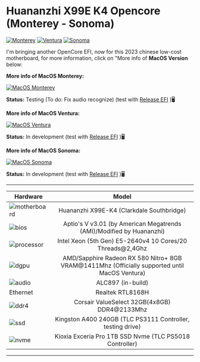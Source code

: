 # Huananzhi X99E K4 Opencore (Monterey - Sonoma)

[![Monterey](https://img.shields.io/badge/MontereyHackintosh-available_here-blue.svg)](https://github.com/sebasrock156/Huananzhi-X99E-K4-Opencore/tree/Monterey)
[![Ventura](https://img.shields.io/badge/VenturaHackintosh-in_development-orange.svg)](https://github.com/sebasrock156/Huananzhi-X99E-K4-Opencore/tree/Ventura)
[![Sonoma](https://img.shields.io/badge/SonomaHackintosh-early_development-red.svg)](https://github.com/sebasrock156/Huananzhi-X99E-K4-Opencore/tree/Sonoma)

I'm bringing another OpenCore EFI, now for this 2023 chinese low-cost motherboard, for more information, click on "More info of **MacOS Version** below:


**More info of MacOS Monterey:**

[![MacOS Monterey](https://i.imgur.com/xcZ2v8a.png)](https://github.com/sebasrock156/Huananzhi-X99E-K4-Opencore/tree/Monterey)

**Status:** Testing (To do: Fix audio recognize) (test with [Release EFI](https://github.com/sebasrock156/Huananzhi-X99E-K4-Opencore/releases) )🖥

**More info of MacOS Ventura:**

[![MacOS Ventura](https://i.imgur.com/KvpKPLD.png)](https://github.com/sebasrock156/Huananzhi-X99E-K4-Opencore/tree/Ventura)

**Status:** In development (test with [Release EFI](https://github.com/sebasrock156/Huananzhi-X99E-K4-Opencore/releases) )🖥

**More info of MacOS Sonoma:**

[![MacOS Sonoma](https://i.imgur.com/q5X0WXd.png)](https://github.com/sebasrock156/Huananzhi-X99E-K4-Opencore/tree/Sonoma)

**Status:** In development (test with [Release EFI](https://github.com/sebasrock156/Huananzhi-X99E-K4-Opencore/releases) )🖥


---

Hardware | Model
--- |:--:
![motherboard](https://i.imgur.com/rcyOyso.png) | Huananzhi X99E-K4 (Clarkdale Southbridge)
![bios](https://i.imgur.com/RmYixFt.png) | Aptio's V v3.01 (by American Megatrends (AMI)/Modified by Huananzhi)
![processor](https://i.imgur.com/K9VlfRK.png) | Intel Xeon (5th Gen) E5-2640v4 10 Cores/20 Threads@2,4Ghz
![dgpu](https://i.imgur.com/7TZmF2e.png) | AMD/Sapphire Radeon RX 580 Nitro+ 8GB VRAM@1411Mhz (Officially supported until MacOS Ventura)
![audio](https://i.imgur.com/A7RRuUn.png) | ALC897 (in-build)
Ethernet | Realtek RTL8168H
![ddr4](https://i.imgur.com/2oda3vY.png) | Corsair ValueSelect 32GB(4x8GB) DDR4@2133Mhz
![ssd](https://i.imgur.com/pozDx4X.png) | Kingston A400 240GB (TLC PS3111 Controller, testing drive)
![nvme](https://i.imgur.com/xbsV0Ia.png) | Kioxia Exceria Pro 1TB SSD Nvme (TLC PS5018 Controller)
---



